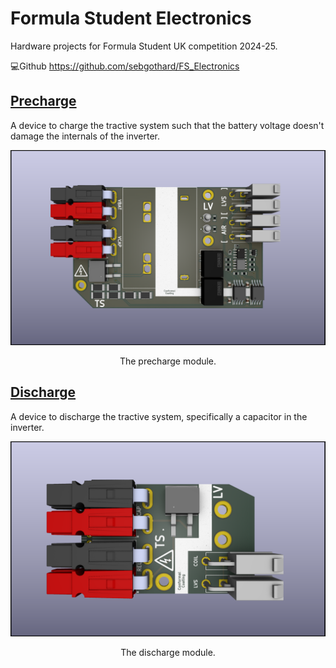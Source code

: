 # Formula Student Electronics
Hardware projects for Formula Student UK competition 2024-25.

💻Github https://github.com/sebgothard/FS_Electronics

## [Precharge](Precharge)
A device to charge the tractive system such that the battery voltage doesn't damage the internals of the inverter.

<div align="center">
<img src="Precharge/render.png" width="600">
<p>The precharge module.</p>
</div>

## [Discharge](Discharge)
A device to discharge the tractive system, specifically a capacitor in the inverter.
<div align="center">
<img src="Discharge/render.png" width="600">
<p>The discharge module.</p>
</div>
